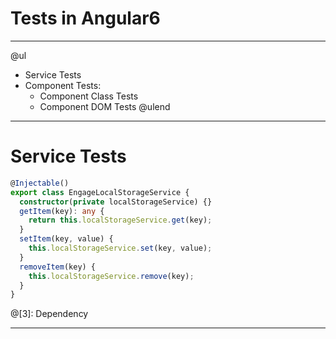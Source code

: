 # Tests in Angular6

---


@ul
  - Service Tests
  - Component Tests:
    - Component Class Tests
    - Component DOM Tests
@ulend



---


# Service Tests

```TypeScript
@Injectable()
export class EngageLocalStorageService {
  constructor(private localStorageService) {}
  getItem(key): any {
    return this.localStorageService.get(key);
  }
  setItem(key, value) {
    this.localStorageService.set(key, value);
  }
  removeItem(key) {
    this.localStorageService.remove(key);
  }
}
```

@[3]: Dependency

---
